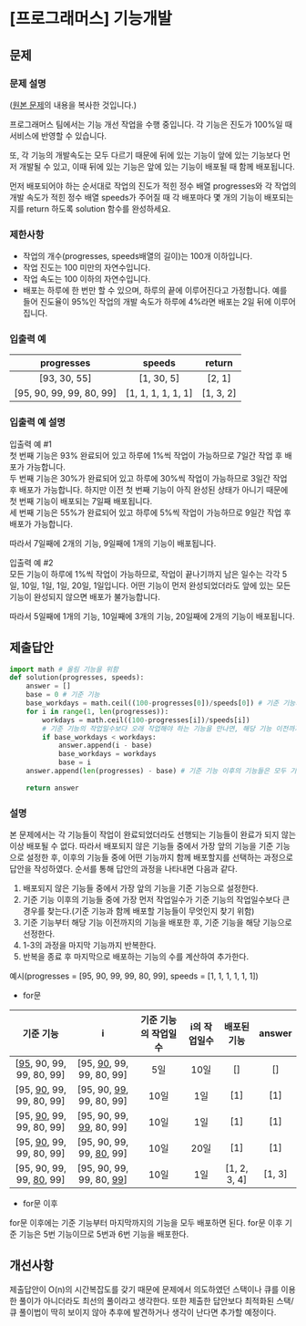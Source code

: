 # [프로그래머스] 기능개발
## 문제
### 문제 설명
([원본 문제](https://programmers.co.kr/learn/courses/30/lessons/42586)의 내용을 복사한 것입니다.)

프로그래머스 팀에서는 기능 개선 작업을 수행 중입니다. 각 기능은 진도가 100%일 때 서비스에 반영할 수 있습니다.

또, 각 기능의 개발속도는 모두 다르기 때문에 뒤에 있는 기능이 앞에 있는 기능보다 먼저 개발될 수 있고, 이때 뒤에 있는 기능은 앞에 있는 기능이 배포될 때 함께 배포됩니다.

먼저 배포되어야 하는 순서대로 작업의 진도가 적힌 정수 배열 progresses와 각 작업의 개발 속도가 적힌 정수 배열 speeds가 주어질 때 각 배포마다 몇 개의 기능이 배포되는지를 return 하도록 solution 함수를 완성하세요.

### 제한사항
* 작업의 개수(progresses, speeds배열의 길이)는 100개 이하입니다.
* 작업 진도는 100 미만의 자연수입니다.
* 작업 속도는 100 이하의 자연수입니다.
* 배포는 하루에 한 번만 할 수 있으며, 하루의 끝에 이루어진다고 가정합니다. 예를 들어 진도율이 95%인 작업의 개발 속도가 하루에 4%라면 배포는 2일 뒤에 이루어집니다.

### 입출력 예
|progresses|speeds|return|
|:---:|:---:|:---:|
|[93, 30, 55]|[1, 30, 5]|[2, 1]|
|[95, 90, 99, 99, 80, 99]|[1, 1, 1, 1, 1, 1]|[1, 3, 2]|

### 입출력 예 설명
입출력 예 #1  
첫 번째 기능은 93% 완료되어 있고 하루에 1%씩 작업이 가능하므로 7일간 작업 후 배포가 가능합니다.  
두 번째 기능은 30%가 완료되어 있고 하루에 30%씩 작업이 가능하므로 3일간 작업 후 배포가 가능합니다. 하지만 이전 첫 번째 기능이 아직 완성된 상태가 아니기 때문에 첫 번째 기능이 배포되는 7일째 배포됩니다.  
세 번째 기능은 55%가 완료되어 있고 하루에 5%씩 작업이 가능하므로 9일간 작업 후 배포가 가능합니다.

따라서 7일째에 2개의 기능, 9일째에 1개의 기능이 배포됩니다.

입출력 예 #2  
모든 기능이 하루에 1%씩 작업이 가능하므로, 작업이 끝나기까지 남은 일수는 각각 5일, 10일, 1일, 1일, 20일, 1일입니다. 어떤 기능이 먼저 완성되었더라도 앞에 있는 모든 기능이 완성되지 않으면 배포가 불가능합니다.

따라서 5일째에 1개의 기능, 10일째에 3개의 기능, 20일째에 2개의 기능이 배포됩니다.

## 제출답안
```python
import math # 올림 기능을 위함
def solution(progresses, speeds):
    answer = []
    base = 0 # 기준 기능
    base_workdays = math.ceil((100-progresses[0])/speeds[0]) # 기준 기능의 작업일수
    for i in range(1, len(progresses)):
        workdays = math.ceil((100-progresses[i])/speeds[i])
        # 기준 기능의 작업일수보다 오래 작업해야 하는 기능을 만나면, 해당 기능 이전까지의 기능을 배포 후 기준을 해당 기능으로 변경
        if base_workdays < workdays: 
            answer.append(i - base)
            base_workdays = workdays
            base = i
    answer.append(len(progresses) - base) # 기준 기능 이후의 기능들은 모두 기준 기능과 함께 배포될 기능들(먼저 혹은 같은 날에 작업이 끝나있는 기능들)
    
    return answer
```
### 설명
본 문제에서는 각 기능들이 작업이 완료되었더라도 선행되는 기능들이 완료가 되지 않는 이상 배포될 수 없다. 따라서 배포되지 않은 기능들 중에서 가장 앞의 기능을 기준 기능으로 설정한 후, 
이후의 기능들 중에 어떤 기능까지 함께 배포할지를 선택하는 과정으로 답안을 작성하였다. 순서를 통해 답안의 과정을 나타내면 다음과 같다.

1. 배포되지 않은 기능들 중에서 가장 앞의 기능을 기준 기능으로 설정한다.
2. 기준 기능 이후의 기능들 중에 가장 먼저 작업일수가 기준 기능의 작업일수보다 큰 경우를 찾는다.(기준 기능과 함께 배포할 기능들이 무엇인지 찾기 위함)
3. 기준 기능부터 해당 기능 이전까지의 기능을 배포한 후, 기준 기능을 해당 기능으로 선정한다.
4. 1-3의 과정을 마지막 기능까지 반복한다.
5. 반복을 종료 후 마지막으로 배포하는 기능의 수를 계산하여 추가한다.

예시(progresses = [95, 90, 99, 99, 80, 99], speeds = [1, 1, 1, 1, 1, 1])

* for문

|기준 기능|i|기준 기능의 작업일수|i의 작업일수|배포된 기능|answer|
|:---:|:---:|:---:|:---:|:---:|:---:|
|[<ins>95</ins>, 90, 99, 99, 80, 99]|[95, <ins>90</ins>, 99, 99, 80, 99]|5일|10일|[]|[]|
|[95, <ins>90</ins>, 99, 99, 80, 99]|[95, 90, <ins>99</ins>, 99, 80, 99]|10일|1일|[1]|[1]|
|[95, <ins>90</ins>, 99, 99, 80, 99]|[95, 90, 99, <ins>99</ins>, 80, 99]|10일|1일|[1]|[1]|
|[95, <ins>90</ins>, 99, 99, 80, 99]|[95, 90, 99, 99, <ins>80</ins>, 99]|10일|20일|[1]|[1]|
|[95, 90, 99, 99, <ins>80</ins>, 99]|[95, 90, 99, 99, 80, <ins>99</ins>]|10일|1일|[1, 2, 3, 4]|[1, 3]|

* for문 이후

for문 이후에는 기준 기능부터 마지막까지의 기능을 모두 배포하면 된다. for문 이후 기준 기능은 5번 기능이므로 5번과 6번 기능을 배포한다.

## 개선사항
제출답안이 O(n)의 시간복잡도를 갖기 때문에 문제에서 의도하였던 스택이나 큐를 이용한 풀이가 아니더라도 최선의 풀이라고 생각한다. 
또한 제출한 답안보다 최적화된 스택/큐 풀이법이 딱히 보이지 않아 추후에 발견하거나 생각이 난다면 추가할 예정이다.
